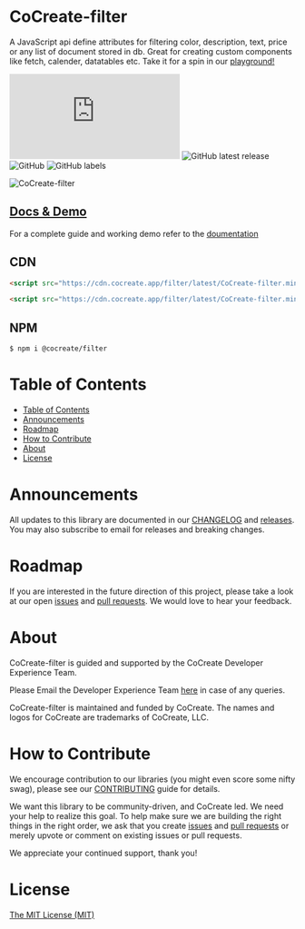 # CoCreate-filter

A JavaScript api define attributes for filtering color, description, text, price or any list of document stored in db. Great for creating custom components like fetch, calender, datatables etc. Take it for a spin in our [playground!](https://cocreate.app/docs/filter)

![GitHub file size in bytes](https://img.shields.io/github/size/CoCreate-app/CoCreate-filter/dist/CoCreate-filter.min.js?label=minified%20size&style=for-the-badge)
![GitHub latest release](https://img.shields.io/github/v/release/CoCreate-app/CoCreate-filter?style=for-the-badge)
![GitHub](https://img.shields.io/github/license/CoCreate-app/CoCreate-filter?style=for-the-badge)
![GitHub labels](https://img.shields.io/github/labels/CoCreate-app/CoCreate-filter/help%20wanted?style=for-the-badge)

![CoCreate-filter](https://cdn.cocreate.app/docs/CoCreate-filter.gif)

## [Docs & Demo](https://cocreate.app/docs/filter)

For a complete guide and working demo refer to the [doumentation](https://cocreate.app/docs/filter)

## CDN

```html
<script src="https://cdn.cocreate.app/filter/latest/CoCreate-filter.min.js"></script>
```

```html
<script src="https://cdn.cocreate.app/filter/latest/CoCreate-filter.min.css"></script>
```

## NPM

```shell
$ npm i @cocreate/filter
```

# Table of Contents

- [Table of Contents](#table-of-contents)
- [Announcements](#announcements)
- [Roadmap](#roadmap)
- [How to Contribute](#how-to-contribute)
- [About](#about)
- [License](#license)

<a name="announcements"></a>

# Announcements

All updates to this library are documented in our [CHANGELOG](https://github.com/CoCreate-app/CoCreate-filter/blob/master/CHANGELOG.md) and [releases](https://github.com/CoCreate-app/CoCreate-filter/releases). You may also subscribe to email for releases and breaking changes.

<a name="roadmap"></a>

# Roadmap

If you are interested in the future direction of this project, please take a look at our open [issues](https://github.com/CoCreate-app/CoCreate-filter/issues) and [pull requests](https://github.com/CoCreate-app/CoCreate-filter/pulls). We would love to hear your feedback.

<a name="about"></a>

# About

CoCreate-filter is guided and supported by the CoCreate Developer Experience Team.

Please Email the Developer Experience Team [here](mailto:develop@cocreate.app) in case of any queries.

CoCreate-filter is maintained and funded by CoCreate. The names and logos for CoCreate are trademarks of CoCreate, LLC.

<a name="contribute"></a>

# How to Contribute

We encourage contribution to our libraries (you might even score some nifty swag), please see our [CONTRIBUTING](https://github.com/CoCreate-app/CoCreate-filter/blob/master/CONTRIBUTING.md) guide for details.

We want this library to be community-driven, and CoCreate led. We need your help to realize this goal. To help make sure we are building the right things in the right order, we ask that you create [issues](https://github.com/CoCreate-app/CoCreate-filter/issues) and [pull requests](https://github.com/CoCreate-app/CoCreate-filter/pulls) or merely upvote or comment on existing issues or pull requests.

We appreciate your continued support, thank you!

# License

[The MIT License (MIT)](https://github.com/CoCreate-app/CoCreate-filter/blob/master/LICENSE)
